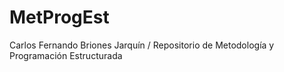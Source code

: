 # MetProgEst

Carlos Fernando Briones Jarquín /
Repositorio de Metodología y Programación Estructurada
